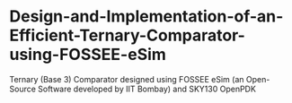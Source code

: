 # Design-and-Implementation-of-an-Efficient-Ternary-Comparator-using-FOSSEE-eSim
Ternary (Base 3) Comparator designed using FOSSEE eSim (an Open-Source Software developed by IIT Bombay) and SKY130 OpenPDK
